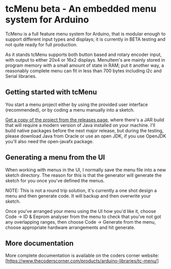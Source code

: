 # tcMenu beta - An embedded menu system for Arduino

TcMenu is a full feature menu system for Arduino, that is modular enough to support different input types and displays;
it is currently in BETA testing and not quite ready for full production.

As it stands tcMenu supports both button based and rotary encoder input, with output to either 20x4 or 16x2 displays.
MenuItem's are mainly stored in program memory with a small amount of state in RAM; put it another way, a reasonably
complete menu can fit in less than 700 bytes including i2c and Serial libraries.

## Getting started with tcMenu

You start a menu project either by using the provided user interface (recommended), or by coding a menu manually into a sketch. 

[Get a copy of the project from the releases page](https://github.com/davetcc/tcMenu/releases), where there's a JAR build that will require a modern version of Java installed on your machine. I'll build native packages before the next major release, but during the testing, please download Java from Oracle or use an open JDK, if you use OpenJDK you'll also need the open-javafx package.

## Generating a menu from the UI

When working with menus in the UI, I normally save the menu file into a new sketch directory. The reason for this is
that the generator will generate the sketch for you once you've defined the menus.

NOTE: This is not a round trip solution, it's currently a one shot design a menu and then generate code. It will 
backup and then overwrite your sketch.

Once you've arranged your menu using the UI how you'd like it, choose Code -> ID & Eeprom analyser from the menu
to check that you've not got any overlapping ranges, then choose Code -> Generate from the menu, choose appropriate
hardware arrangements and hit generate.

## More documentation

More complete documentation is available on the coders corner website:
[https://www.thecoderscorner.com/products/arduino-libraries/tc-menu/] 
